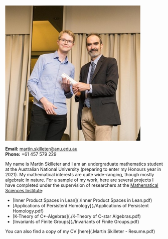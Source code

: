 
<img src="martin-skilleter.jpg"
     alt="ANU 2019 Science Prizes, Awards and Scholarships Presentation Ceremony"
     style="float: none; margin: auto;" />

__Email:__ martin.skilleter@anu.edu.au <br>
__Phone:__ +61 457 579 229

My name is Martin Skilleter and I am an undergraduate mathematics student at the Australian National University (preparing to enter my Honours year in 2021). My mathematical interests are quite wide-ranging, though mostly algebraic in nature. For a sample of my work, here are several projects I have completed under the supervision of researchers at the [Mathematical Sciences Institute](http://maths.anu.edu.au/):

- [Inner Product Spaces in Lean](./Inner Product Spaces in Lean.pdf)
- [Applications of Persistent Homology](./Applications of Persistent Homology.pdf)
- [K-Theory of C*-Algebras](./K-Theory of C-star Algebras.pdf)
- [Invariants of Finite Groups](./Invariants of Finite Groups.pdf)

You can also find a copy of my CV [here](.Martin Skilleter - Resume.pdf)

